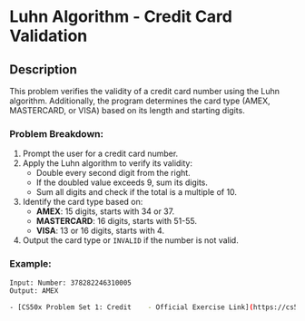# Luhn Algorithm - Credit Card Validation

## Description
This problem verifies the validity of a credit card number using the Luhn algorithm. Additionally, the program determines the card type (AMEX, MASTERCARD, or VISA) based on its length and starting digits.

### Problem Breakdown:
1. Prompt the user for a credit card number.
2. Apply the Luhn algorithm to verify its validity:
   - Double every second digit from the right.
   - If the doubled value exceeds 9, sum its digits.
   - Sum all digits and check if the total is a multiple of 10.
3. Identify the card type based on:
   - **AMEX**: 15 digits, starts with 34 or 37.
   - **MASTERCARD**: 16 digits, starts with 51-55.
   - **VISA**: 13 or 16 digits, starts with 4.
4. Output the card type or `INVALID` if the number is not valid.

### Example:
```sh
Input: Number: 378282246310005
Output: AMEX

- [CS50x Problem Set 1: Credit    - Official Exercise Link](https://cs50.harvard.edu/x/2025/psets/1/credit/)
